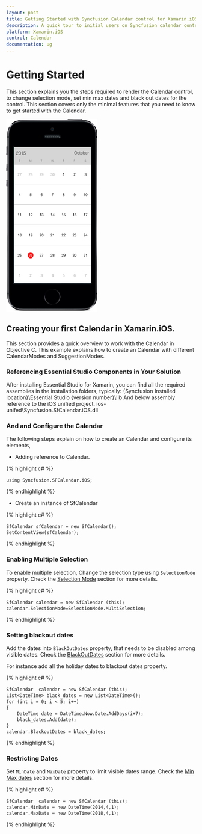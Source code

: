 ```yaml
---
layout: post
title: Getting Started with Syncfusion Calendar control for Xamarin.iOS
description: A quick tour to initial users on Syncfusion calendar control for Xamarin.iOS platform 
platform: Xamarin.iOS
control: Calendar
documentation: ug
---
```


# Getting Started

This section explains you the steps required to render the Calendar control, to change selection mode, set min max dates and black out dates for the control. This section covers only the minimal features that you need to know to get started with the Calendar.

![](images/Calendar-iOS.png) 

## Creating your first Calendar in Xamarin.iOS.

This section provides a quick overview to work with the Calendar in Objective C. This example explains how to create an Calendar with different CalendarModes and SuggestionModes.

### Referencing Essential Studio Components in Your Solution

After installing Essential Studio for Xamarin, you can find all the required assemblies in the installation folders, typically:
{Syncfusion Installed location}\Essential Studio {version number}\lib
And below assembly reference to the iOS unified project.
ios-unifed\Syncfusion.SfCalendar.iOS.dll


### And and Configure the Calendar

The following steps explain on how to create an Calendar and configure its elements,

* Adding reference to Calendar.

{% highlight c# %}

	using Syncfusion.SFCalendar.iOS; 

{% endhighlight %}

* Create an instance of SfCalendar
   
{% highlight c# %}
	
	SfCalendar sfCalendar = new SfCalendar();
	SetContentView(sfCalendar);
	
{% endhighlight %}

### Enabling Multiple Selection 

To enable multiple selection, Change the selection type using `SelectionMode` property. Check the [Selection Mode](http://help.syncfusion.com/android/sfcalendar/selectionmode)  section for more details.

{% highlight c# %}

	SfCalendar calendar = new SfCalendar (this);
	calendar.SelectionMode=SelectionMode.MultiSelection;

{% endhighlight %}

### Setting blackout dates

Add the dates into `BlackOutDates` property, that needs to be disabled among visible dates. Check the [BlackOutDates](http://help.syncfusion.com/android/sfcalendar/blackoutdates) section for more details.

For instance add all the holiday dates to blackout dates property.

{% highlight c# %}

	SfCalendar  calendar = new SfCalendar (this);
	List<DateTime> black_dates = new List<DateTime>();
	for (int i = 0; i < 5; i++)
	{
		DateTime date = DateTime.Now.Date.AddDays(i+7);
		black_dates.Add(date);
    }
	calendar.BlackoutDates = black_dates;


{% endhighlight %}

### Restricting Dates

Set `MinDate` and `MaxDate` property to limit visible dates range. Check the [Min Max dates](http://help.syncfusion.com/android/sfcalendar/datenavigation-and-gesture#min-max-dates) section for more details.

{% highlight c# %}

	SfCalendar  calendar = new SfCalendar (this);
	calendar.MinDate = new DateTime(2014,4,1);
	calendar.MaxDate = new DateTime(2018,4,1);


{% endhighlight %}                                  
